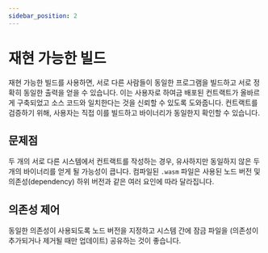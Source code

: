 ```yaml
---
sidebar_position: 2
---
```


# 재현 가능한 빌드
재현 가능한 빌드를 사용하면, 서로 다른 사람들이 동일한 프로그램을 빌드하고 서로 정확히 동일한 출력을 얻을 수 있습니다. 이는 사용자로 하여금 배포된 컨트랙트가 올바르게 구축되었고 소스 코드와 일치한다는 것을 신뢰할 수 있도록 도와줍니다. 컨트랙트를 검증하기 위해, 사용자는 직접 이를 빌드하고 바이너리가 동일한지 확인할 수 있습니다.

## 문제점
두 개의 서로 다른 시스템에서 컨트랙트를 작성하는 경우, 유사하지만 동일하지 않은 두 개의 바이너리를 얻게 될 가능성이 큽니다. 컴파일된 `.wasm` 파일은 사용된 노드 버전 및 의존성(dependency) 하위 버전과 같은 여러 요인에 따라 달라집니다.

## 의존성 제어
동일한 의존성이 사용되도록 노드 버전을 지정하고 시스템 간에 잠금 파일을 (의존성이 추가되거나 제거될 때만 업데이트) 공유하는 것이 좋습니다. 
